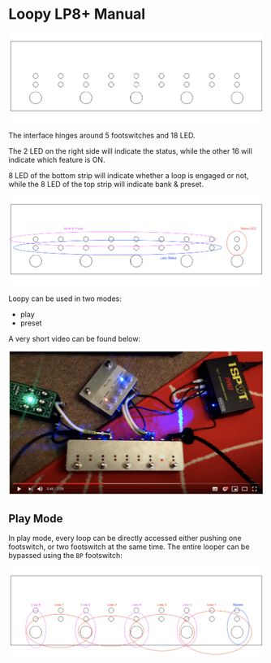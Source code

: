 # Loopy LP8+ Manual

![Looper](./img/frontpanel.png "Looper")

The interface hinges around 5 footswitches and 18 LED.

The 2 LED on the right side will indicate the status, while the other 16 will indicate which feature is ON.

8 LED of the bottom strip will indicate whether a loop is engaged or not, while the 8 LED of the top strip will indicate bank & preset.

![Looper](./img/frontpanel_overview.png "Looper")

Loopy can be used in two modes:
- play
- preset

A very short video can be found below:

[![Loopy Video 1](./img/youtube.png)](https://www.youtube.com/watch?v=uNO9Kyx5gq8)

## Play Mode

In play mode, every loop can be directly accessed either pushing one footswitch, or two footswitch at the same time. The entire looper can be bypassed using the `BP` footswitch:

![Looper Play Mode](./img/frontpanel_playmode.png "Looper - Play Mode")
